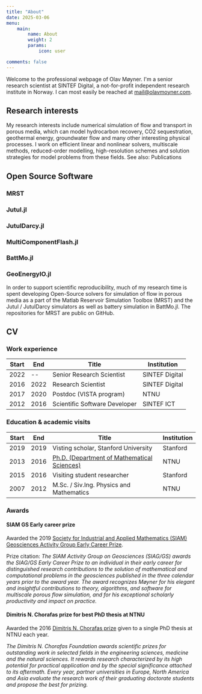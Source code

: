 ```yaml
---
title: "About"
date: 2025-03-06
menu: 
    main:
        name: About
        weight: 2
        params: 
            icon: user

comments: false
---
```


Welcome to the professional webpage of Olav Møyner. I'm a senior research scientist at SINTEF Digital, a not-for-profit independent research institute in Norway. I can most easily be reached at [mail@olavmoyner.com](mailto:mail@olavmoyner.com).

## Research interests

My research interests include numerical simulation of flow and transport in porous media, which can model hydrocarbon recovery, CO2 sequestration, geothermal energy, groundwater flow and many other interesting physical processes. I work on efficient linear and nonlinear solvers, multiscale methods, reduced-order modelling, high-resolution schemes and solution strategies for model problems from these fields. See also: Publications

## Open Source Software

### MRST

### Jutul.jl

### JutulDarcy.jl

### MultiComponentFlash.jl

### BattMo.jl

### GeoEnergyIO.jl

In order to support scientific reproducibility, much of my research time is spent developing Open-Source solvers for simulation of flow in porous media as a part of the Matlab Reservoir Simulation Toolbox (MRST) and the Jutul / JutulDarcy simulators as well as battery simulation in BattMo.jl. The repositories for MRST are public on GitHub.

## CV

### Work experience

| Start | End   | Title                        | Institution      |
|-------|-------|------------------------------|------------------|
| 2022  |  --   | Senior Research Scientist    | SINTEF Digital   |
| 2016  | 2022  | Research Scientist           | SINTEF Digital   |
| 2017  | 2020  | Postdoc (VISTA program)      | NTNU             |
| 2012  | 2016  | Scientific Software Developer| SINTEF ICT       |

### Education & academic visits

| Start | End   | Title                                                       | Institution |
|-------|-------|-------------------------------------------------------------|-------------|
| 2019  | 2019  | Visting scholar, Stanford University                        | Stanford    |
| 2013  | 2016  | [Ph.D. (Department of Mathematical Sciences)](https://ntnuopen.ntnu.no/ntnu-xmlui/handle/11250/2431831)                                        | NTNU        |
| 2015  | 2016  | Visiting student researcher                                 | Stanford    |
| 2007  | 2012  | M.Sc. / Siv.Ing. Physics and Mathematics                | NTNU        |

### Awards

#### SIAM GS Early career prize

Awarded the 2019 [Society for Industrial and Applied Mathematics (SIAM) Geosciences Activity Group Early Career Prize](https://siam-web.useast01.umbraco.io/publications/siam-news/articles/april-prize-spotlight-omar-ghattas-and-olav-m248yner/).

Prize citation: *The SIAM Activity Group on Geosciences (SIAG/GS) awards the SIAG/GS Early Career Prize to an individual in their early career for distinguished research contributions to the solution of mathematical and computational problems in the geosciences published in the three calendar years prior to the award year. The award recognizes Møyner for his elegant and insightful contributions to theory, algorithms, and software for multiscale porous flow simulation, and for his exceptional scholarly productivity and impact on practice.*

#### Dimitris N. Chorafas prize for best PhD thesis at NTNU

Awarded the 2016 [Dimitris N. Chorafas prize](https://www.weizmann.ac.il/wsos/about/dimitris-n-chorafas-prize/about-foundation-and-prize) given to a single PhD thesis at NTNU each year.

*The Dimitris N. Chorafas Foundation awards scientific prizes for outstanding work in selected fields in the engineering sciences, medicine and the natural sciences. It rewards research characterized by its high potential for practical application and by the special significance attached to its aftermath.  Every year, partner universities in Europe, North America and Asia evaluate the research work of their graduating doctorate students and propose the best for prizing.*
